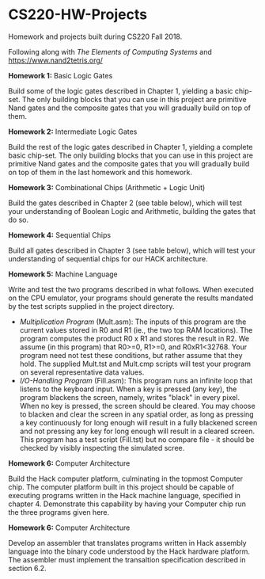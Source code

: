 # CS220-HW-Projects
Homework and projects built during CS220 Fall 2018.

Following along with *The Elements of Computing Systems* and https://www.nand2tetris.org/

**Homework 1:** Basic Logic Gates

Build some of the logic gates described in Chapter 1, yielding a basic
chip-set. The only building blocks that you can use in this project are primitive Nand gates and
the composite gates that you will gradually build on top of them.

**Homework 2:** Intermediate Logic Gates

Build the rest of the logic gates described in Chapter 1, yielding a
complete basic chip-set. The only building blocks that you can use in this project are primitive
Nand gates and the composite gates that you will gradually build on top of them in the last
homework and this homework.

**Homework 3:** Combinational Chips (Arithmetic + Logic Unit)

Build the gates described in Chapter 2 (see table below), which will test your
understanding of Boolean Logic and Arithmetic, building the gates that do so.

**Homework 4:** Sequential Chips

Build all gates described in Chapter 3 (see table below), which will test your
understanding of sequential chips for our HACK architecture.

**Homework 5:** Machine Language

Write and test the two programs described in what follows. When executed on the CPU emulator, your programs should generate the results mandated by the test scripts supplied in the project directory.

- _Multiplication Program_ (Mult.asm):
The inputs of this program are the current values stored in R0 and R1 (ie., the two top RAM locations). The program computes the product R0 x R1 and stores the result in R2. We assume (in this program) that R0>=0, R1>=0, and R0xR1<32768. Your program need not test these conditions, but rather assume that they hold. The supplied Mult.tst and Mult.cmp scripts will test your program on several representative data values.
- _I/O-Handling Program_ (Fill.asm):
This program runs an infinite loop that listens to the keyboard input. When a key is pressed (any key), the program blackens the screen, namely, writes "black" in every pixel. When no key is pressed, the screen should be cleared. You may choose to blacken and clear the screen in any spatial order, as long as pressing a key continuously for long enough will result in a fully blackened screen and not pressing any key for long enough will result in a cleared screen. This program has a test script (Fill.tst) but no compare file - it should be checked by visibly inspecting the simulated scree.

**Homework 6:** Computer Architecture

Build the Hack computer platform, culminating in the topmost Computer chip. The computer platform built in this project should be capable of executing programs written in the Hack machine language, specified in chapter 4. Demonstrate this capability by having your Computer chip run the three programs given here.

**Homework 6:** Computer Architecture

Develop an assembler that translates programs written in Hack assembly language into the binary code understood by the Hack hardware platform. The assembler must implement the transaltion specification described in section 6.2.
